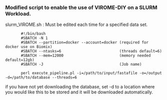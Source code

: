 ### Modified script to enable the use of VIROME-DIY on a SLURM Workload.    
  
  slurm_VIROME.sh : Must be edited each time for a specified data set.
   
           #!/bin/bash
           #SBATCH -N 1
           #SBATCH --partition=docker --account=docker (required for docker use on Biomix)
           #SBATCH --ntasks=6                          (threads default=6)
           #SBATCH --mem=12000                         (memory needed default=12gb)
           #SBATCH -J                                  (Job name)

           perl execute_pipeline.pl -i=/path/to/input/fastafile -o=/output -d=/path/to/database --threads=6
           
  if you have not yet downloading the database, set -d to a location where you would like this to be stored and it will be downloaded automatically. 
